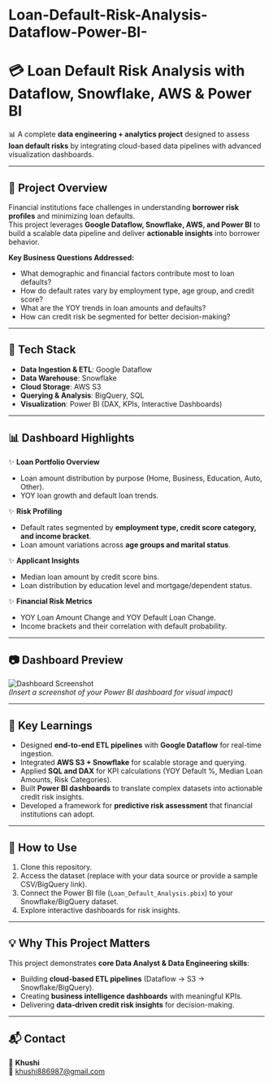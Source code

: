 # Loan-Default-Risk-Analysis-Dataflow-Power-BI- 
# 💳 Loan Default Risk Analysis with Dataflow, Snowflake, AWS & Power BI  

📊 A complete **data engineering + analytics project** designed to assess **loan default risks** by integrating cloud-based data pipelines with advanced visualization dashboards.  

---

## 📌 Project Overview  

Financial institutions face challenges in understanding **borrower risk profiles** and minimizing loan defaults.  
This project leverages **Google Dataflow, Snowflake, AWS, and Power BI** to build a scalable data pipeline and deliver **actionable insights** into borrower behavior.  

**Key Business Questions Addressed:**  
- What demographic and financial factors contribute most to loan defaults?  
- How do default rates vary by employment type, age group, and credit score?  
- What are the YOY trends in loan amounts and defaults?  
- How can credit risk be segmented for better decision-making?  

---

## 🔧 Tech Stack  

- **Data Ingestion & ETL**: Google Dataflow  
- **Data Warehouse**: Snowflake  
- **Cloud Storage**: AWS S3  
- **Querying & Analysis**: BigQuery, SQL  
- **Visualization**: Power BI (DAX, KPIs, Interactive Dashboards)  

---

## 📊 Dashboard Highlights  

✨ **Loan Portfolio Overview**  
- Loan amount distribution by purpose (Home, Business, Education, Auto, Other).  
- YOY loan growth and default loan trends.  

✨ **Risk Profiling**  
- Default rates segmented by **employment type, credit score category, and income bracket**.  
- Loan amount variations across **age groups and marital status**.  

✨ **Applicant Insights**  
- Median loan amount by credit score bins.  
- Loan distribution by education level and mortgage/dependent status.  

✨ **Financial Risk Metrics**  
- YOY Loan Amount Change and YOY Default Loan Change.  
- Income brackets and their correlation with default probability.  

---

## 📷 Dashboard Preview  

![Dashboard Screenshot](your-dashboard-screenshot.png)  
*(Insert a screenshot of your Power BI dashboard for visual impact)*  

---

## 🌟 Key Learnings  

- Designed **end-to-end ETL pipelines** with **Google Dataflow** for real-time ingestion.  
- Integrated **AWS S3 + Snowflake** for scalable storage and querying.  
- Applied **SQL and DAX** for KPI calculations (YOY Default %, Median Loan Amounts, Risk Categories).  
- Built **Power BI dashboards** to translate complex datasets into actionable credit risk insights.  
- Developed a framework for **predictive risk assessment** that financial institutions can adopt.  

---

## 🚀 How to Use  

1. Clone this repository.  
2. Access the dataset (replace with your data source or provide a sample CSV/BigQuery link).  
3. Connect the Power BI file (`Loan_Default_Analysis.pbix`) to your Snowflake/BigQuery dataset.  
4. Explore interactive dashboards for risk insights.  

---

## 💡 Why This Project Matters  

This project demonstrates **core Data Analyst & Data Engineering skills**:  
- Building **cloud-based ETL pipelines** (Dataflow → S3 → Snowflake/BigQuery).  
- Creating **business intelligence dashboards** with meaningful KPIs.  
- Delivering **data-driven credit risk insights** for decision-making.  

---

## 📬 Contact  

👤 **Khushi**  
📧 [khushi886987@gmail.com](mailto:khushi886987@gmail.com)  
